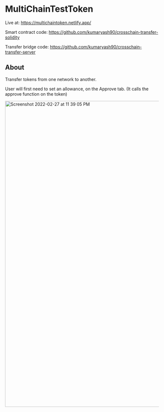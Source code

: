 # MultiChainTestToken

Live at: https://multichaintoken.netlify.app/

Smart contract code: https://github.com/kumaryash90/crosschain-transfer-solidity

Transfer bridge code: https://github.com/kumaryash90/crosschain-transfer-server

## About
Transfer tokens from one network to another.

User will first need to set an allowance, on the Approve tab. (It calls the approve function on the token)


<img width="998" alt="Screenshot 2022-02-27 at 11 39 05 PM" src="https://user-images.githubusercontent.com/72552910/155894318-d35766ba-c578-4802-8762-e2adfdc459fc.png">
